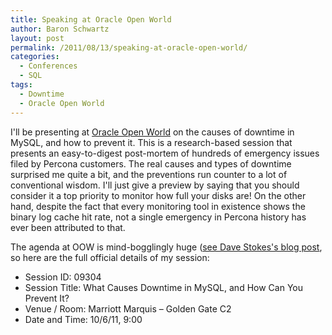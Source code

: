 ```yaml
---
title: Speaking at Oracle Open World
author: Baron Schwartz
layout: post
permalink: /2011/08/13/speaking-at-oracle-open-world/
categories:
  - Conferences
  - SQL
tags:
  - Downtime
  - Oracle Open World
---
```

I'll be presenting at [Oracle Open World][1] on the causes of downtime in MySQL, and how to prevent it. This is a research-based session that presents an easy-to-digest post-mortem of hundreds of emergency issues filed by Percona customers. The real causes and types of downtime surprised me quite a bit, and the preventions run counter to a lot of conventional wisdom. I'll just give a preview by saying that you should consider it a top priority to monitor how full your disks are! On the other hand, despite the fact that every monitoring tool in existence shows the binary log cache hit rate, not a single emergency in Percona history has ever been attributed to that.

The agenda at OOW is mind-bogglingly huge ([see Dave Stokes's blog post][2], so here are the full official details of my session:

*   Session ID: 09304
*   Session Title: What Causes Downtime in MySQL, and How Can You Prevent It?
*   Venue / Room: Marriott Marquis &#8211; Golden Gate C2
*   Date and Time: 10/6/11, 9:00

 [1]: http://www.oracle.com/openworld/index.html
 [2]: http://opensourcedba.wordpress.com/2011/08/11/oracle-open-world-mysql-sessions/ "see Dave Stokes's blog post"
